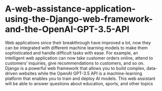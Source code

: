 # A-web-assistance-application-using-the-Django-web-framework-and-the-OpenAI-GPT-3.5-API
 Web applications since their breakthrough have improved a lot, now they can be integrated with different machine learning models to make them sophisticated and handle difficult tasks with ease. 
 For example, an intelligent web application can now take  customer orders online, attend to customers’ inquiries,  give recommendations to customers, and so on.  Django is a powerful web framework that allows you to build  complex, data-driven websites while the OpenAI GPT-3.5 API is a  machine-learning platform that enables you to train and  deploy AI models. This web assistant will be able to answer questions about education, sports, and other topics  

